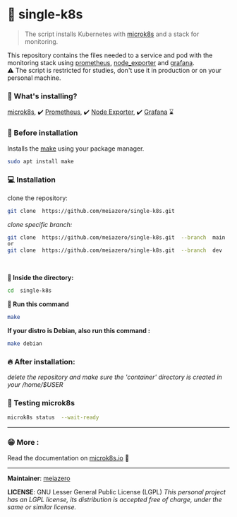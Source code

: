 
# :whale: single-k8s 

  

> The script installs  Kubernetes with [microk8s](https://microk8s.io/#install-microk8s) and a stack for monitoring. 
 
This repository contains the files needed to a service and pod with the  monitoring stack using  [prometheus](https://prometheus.io/docs/introduction/overview/), [node_exporter](https://prometheus.io/docs/guides/node-exporter/) and [grafana](https://grafana.com/docs/grafana/latest/installation/debian/). <br/>
:warning: The script is restricted for studies, don't use it in production or on your personal machine.

### **:pencil: What's installing?** 
[microk8s](https://microk8s.io/#install-microk8s), :heavy_check_mark:
[Prometheus](https://prometheus.io/docs/introduction/overview/), :heavy_check_mark:
[Node Exporter](https://prometheus.io/docs/guides/node-exporter/), :heavy_check_mark:
[Grafana](https://grafana.com/docs/grafana/latest/installation/debian/) :hourglass:

### **:pushpin: Before installation**  
Installs the [make](https://www.gnu.org/software/make/) using your  package manager.
```bash
sudo apt install make
```

### **:computer: Installation**
clone the repository: 
```bash
git clone  https://github.com/meiazero/single-k8s.git
```

*clone specific branch:*
```bash
git clone  https://github.com/meiazero/single-k8s.git  --branch  main
or
git clone  https://github.com/meiazero/single-k8s.git  --branch  dev
```
<br/>

**:file_folder: Inside the directory:**
```bash
cd  single-k8s
```
**:running: Run this command**
```bash
make
```
**If your distro is Debian, also run this command :**
```bash
make debian
```

### **:fire: After installation:**
_delete the repository and make sure the 'container' directory is created in your /home/$USER_

### **:pray: Testing microk8s**
```bash
microk8s status  --wait-ready
```
<hr/>

### **:grin: More :**
Read the documentation on [microk8s.io](https://microk8s.io/docs) :book:
<hr/>

**Maintainer**: [meiazero](https://github.com/meiazero)

**LICENSE**: GNU Lesser General Public License (LGPL)
*This personal project has an LGPL license, its distribution is accepted free of charge, under the same or similar license.* 
 